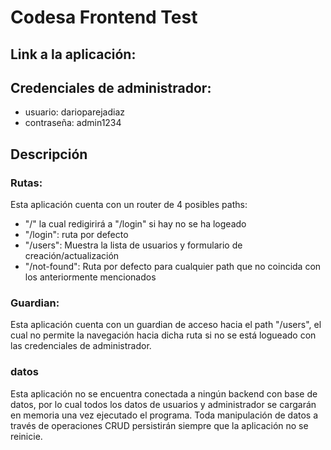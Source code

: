# Codesa Frontend Test

## Link a la aplicación:

## Credenciales de administrador:
* usuario: darioparejadiaz
* contraseña: admin1234

## Descripción
### Rutas:
Esta aplicación cuenta con un router de 4 posibles paths:
* "/" la cual redigirirá a "/login" si hay no se ha logeado
* "/login": ruta por defecto
* "/users": Muestra la lista de usuarios y formulario de creación/actualización
* "/not-found": Ruta por defecto para cualquier path que no coincida con los anteriormente mencionados

### Guardian:
Esta aplicación cuenta con un guardian de acceso hacia el path "/users", el cual no permite la navegación hacia dicha ruta si no se está logueado con las credenciales de administrador.

### datos 
Esta aplicación no se encuentra conectada a ningún backend con base de datos, por lo cual todos los datos de usuarios y administrador se cargarán en memoria una vez ejecutado el programa. Toda manipulación de datos a través de operaciones CRUD persistirán siempre que la aplicación no se reinicie.

